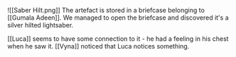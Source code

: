 ![[Saber Hilt.png]]
The artefact is stored in a briefcase belonging to [[Gumala Adeen]]. We managed to open the briefcase and discovered it's a silver hilted lightsaber.

[[Luca]] seems to have some connection to it - he had a feeling in his chest when he saw it. [[Vyna]] noticed that Luca notices something.